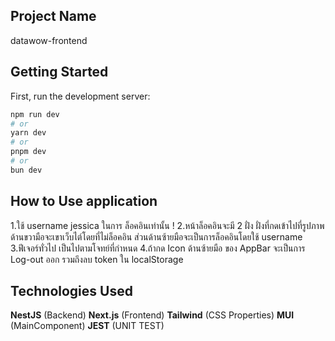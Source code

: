 ## Project Name

datawow-frontend

## Getting Started

First, run the development server:

```bash
npm run dev
# or
yarn dev
# or
pnpm dev
# or
bun dev
```

## How to Use application

1.ใช้ username jessica ในการ ล็อคอินเท่านั้น !
2.หน้าล็อคอินจะมี 2 ฝั่ง ฝั่งที่กดเข้าไปที่รูปภาพด้านขวามือจะเขาเว็บไต์โดยที่ไม่ล็อคอิน ส่วนด้านซ้ายมือจะเป็นการล็อคอินโดยใช้ username
3.ฟีเจอร์ทั่วไป เป็นไปตามโจทย์ที่กำหนด
4.ถ้ากด Icon ด้านซ้ายมือ ของ AppBar จะเป็นการ Log-out ออก รวมถึงลบ token ใน localStorage

## Technologies Used

**NestJS** (Backend)
**Next.js** (Frontend)
**Tailwind** (CSS Properties)
**MUI** (MainComponent)
**JEST** (UNIT TEST)
